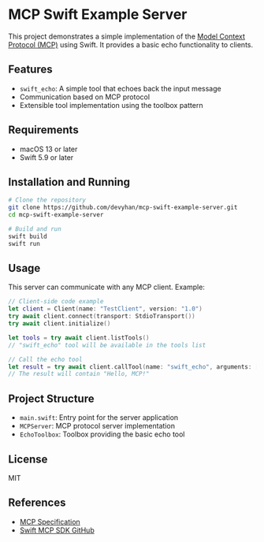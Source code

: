 # MCP Swift Example Server

This project demonstrates a simple implementation of the [Model Context Protocol (MCP)](https://modelcontextprotocol.io/) using Swift. It provides a basic echo functionality to clients.

## Features

- `swift_echo`: A simple tool that echoes back the input message
- Communication based on MCP protocol
- Extensible tool implementation using the toolbox pattern

## Requirements

- macOS 13 or later
- Swift 5.9 or later

## Installation and Running

```bash
# Clone the repository
git clone https://github.com/devyhan/mcp-swift-example-server.git
cd mcp-swift-example-server

# Build and run
swift build
swift run
```

## Usage

This server can communicate with any MCP client. Example:

```swift
// Client-side code example
let client = Client(name: "TestClient", version: "1.0")
try await client.connect(transport: StdioTransport())
try await client.initialize()

let tools = try await client.listTools()
// "swift_echo" tool will be available in the tools list

// Call the echo tool
let result = try await client.callTool(name: "swift_echo", arguments: ["message": "Hello, MCP!"])
// The result will contain "Hello, MCP!"
```

## Project Structure

- `main.swift`: Entry point for the server application
- `MCPServer`: MCP protocol server implementation
- `EchoToolbox`: Toolbox providing the basic echo tool

## License

MIT

## References

- [MCP Specification](https://spec.modelcontextprotocol.io/)
- [Swift MCP SDK GitHub](https://github.com/modelcontextprotocol/swift-sdk)
